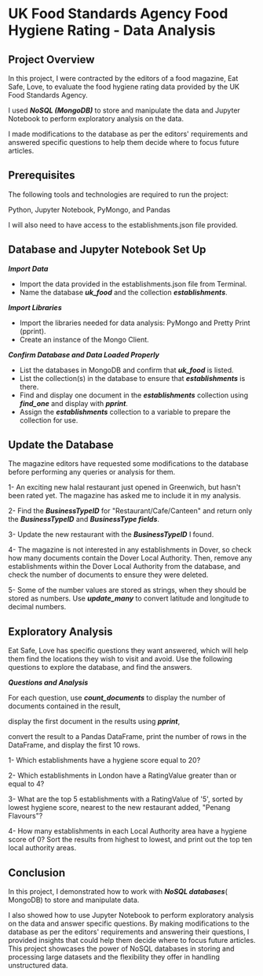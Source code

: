 # UK Food Standards Agency Food Hygiene Rating - Data Analysis

## Project Overview

In this project, I were contracted by the editors of a food magazine, Eat Safe, Love, to evaluate the food hygiene rating data provided by the UK Food Standards Agency.

I used ***NoSQL (MongoDB)*** to store and manipulate the data and Jupyter Notebook to perform exploratory analysis on the data.

I made modifications to the database as per the editors' requirements and answered specific questions to help them decide where to focus future articles.

## Prerequisites
The following tools and technologies are required to run the project:

Python,
Jupyter Notebook,
PyMongo, and
Pandas

I will also need to have access to the establishments.json file provided.

## Database and Jupyter Notebook Set Up

***Import Data***

* Import the data provided in the establishments.json file from Terminal.
* Name the database ***uk_food*** and the collection ***establishments***.

***Import Libraries***

* Import the libraries needed for data analysis: PyMongo and Pretty Print (pprint).
* Create an instance of the Mongo Client.

***Confirm Database and Data Loaded Properly***

* List the databases in MongoDB and confirm that ***uk_food*** is listed.
* List the collection(s) in the database to ensure that ***establishments*** is there.
* Find and display one document in the ***establishments*** collection using ***find_one*** and display with ***pprint***.
* Assign the ***establishments*** collection to a variable to prepare the collection for use.

## Update the Database
The magazine editors have requested some modifications to the database before performing any queries or analysis for them.

1- An exciting new halal restaurant just opened in Greenwich, but hasn't been rated yet. The magazine has asked me to include it in my analysis.

2- Find the ***BusinessTypeID*** for "Restaurant/Cafe/Canteen" and return only the ***BusinessTypeID*** and ***BusinessType fields***.

3- Update the new restaurant with the ***BusinessTypeID*** I found.

4- The magazine is not interested in any establishments in Dover, so check how many documents contain the Dover Local Authority. Then, remove any establishments within the Dover Local Authority from the database, and check the number of documents to ensure they were deleted.

5- Some of the number values are stored as strings, when they should be stored as numbers. Use ***update_many*** to convert latitude and longitude to decimal numbers.

## Exploratory Analysis
Eat Safe, Love has specific questions they want answered, which will help them find the locations they wish to visit and avoid. Use the following questions to explore the database, and find the answers.

***Questions and Analysis***

For each question, use ***count_documents*** to display the number of documents contained in the result,

display the first document in the results using ***pprint***,

convert the result to a Pandas DataFrame, print the number of rows in the DataFrame, and display the first 10 rows.

1- Which establishments have a hygiene score equal to 20?

2- Which establishments in London have a RatingValue greater than or equal to 4?

3- What are the top 5 establishments with a RatingValue of '5', sorted by lowest hygiene score, nearest to the new restaurant added, "Penang Flavours"?

4- How many establishments in each Local Authority area have a hygiene score of 0? Sort the results from highest to lowest, and print out the top ten local authority areas.

## Conclusion
In this project, I demonstrated how to work with ***NoSQL databases***( MongoDB) to store and manipulate data.

I also showed how to use Jupyter Notebook to perform exploratory analysis on the data and answer specific questions. By making modifications to the database as per the editors' requirements and answering their questions, I provided insights that could help them decide where to focus future articles. This project showcases the power of NoSQL databases in storing and processing large datasets and the flexibility they offer in handling unstructured data.


